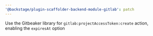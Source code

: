 ```yaml
---
'@backstage/plugin-scaffolder-backend-module-gitlab': patch
---
```


Use the Gitbeaker library for `gitlab:projectAccessToken:create` action, enabling the `expiresAt` option
